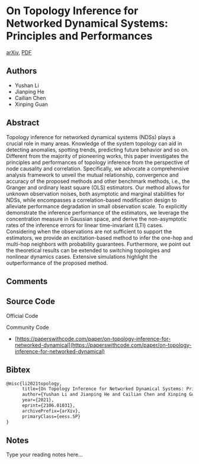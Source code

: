 
# On Topology Inference for Networked Dynamical Systems: Principles and Performances

[arXiv](https://arxiv.org/abs/2106.01031), [PDF](https://arxiv.org/pdf/2106.01031.pdf)

## Authors

- Yushan Li
- Jianping He
- Cailian Chen
- Xinping Guan

## Abstract

Topology inference for networked dynamical systems (NDSs) plays a crucial role in many areas. Knowledge of the system topology can aid in detecting anomalies, spotting trends, predicting future behavior and so on. Different from the majority of pioneering works, this paper investigates the principles and performances of topology inference from the perspective of node causality and correlation. Specifically, we advocate a comprehensive analysis framework to unveil the mutual relationship, convergence and accuracy of the proposed methods and other benchmark methods, i.e., the Granger and ordinary least square (OLS) estimators. Our method allows for unknown observation noises, both asymptotic and marginal stabilities for NDSs, while encompasses a correlation-based modification design to alleviate performance degradation in small observation scale. To explicitly demonstrate the inference performance of the estimators, we leverage the concentration measure in Gaussian space, and derive the non-asymptotic rates of the inference errors for linear time-invariant (LTI) cases. Considering when the observations are not sufficient to support the estimators, we provide an excitation-based method to infer the one-hop and multi-hop neighbors with probability guarantees. Furthermore, we point out the theoretical results can be extended to switching topologies and nonlinear dynamics cases. Extensive simulations highlight the outperformance of the proposed method.

## Comments



## Source Code

Official Code



Community Code

- [https://paperswithcode.com/paper/on-topology-inference-for-networked-dynamical](https://paperswithcode.com/paper/on-topology-inference-for-networked-dynamical)

## Bibtex

```tex
@misc{li2021topology,
      title={On Topology Inference for Networked Dynamical Systems: Principles and Performances}, 
      author={Yushan Li and Jianping He and Cailian Chen and Xinping Guan},
      year={2021},
      eprint={2106.01031},
      archivePrefix={arXiv},
      primaryClass={eess.SP}
}
```

## Notes

Type your reading notes here...

